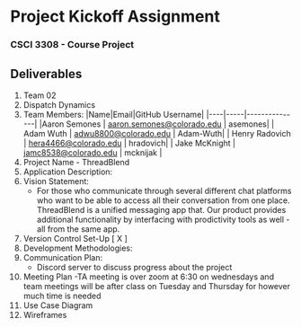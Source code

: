 # Project Kickoff Assignment

### CSCI 3308 - Course Project

## Deliverables

1. Team 02
2. Dispatch Dynamics 
3. Team Members:
    |Name|Email|GitHub Username|
    |----|-----|---------------|
    |Aaron Semones | aaron.semones@colorado.edu | asemones|
    | Adam Wuth | adwu8800@colorado.edu | Adam-Wuth|
    | Henry Radovich | hera4466@colorado.edu | hradovich|
    | Jake McKnight | jamc8538@colorado.edu | mcknijak | 
4. Project Name - ThreadBlend
5. Application Description:
6. Vision Statement:
   - For those who communicate through several different chat platforms who want to be able to access all their conversation from one place. ThreadBlend is a unified messaging app that. Our product provides additional functionality by interfacing with prodictivity tools as well - all from the same app.
7. Version Control Set-Up [ X ]
8. Development Methodologies:
9. Communication Plan:
    - Discord server to discuss progress about the project 
10. Meeting Plan
    -TA meeting is over zoom at 6:30 on wednesdays and team meetings will be after class on Tuesday and Thursday for however much time is needed
11. Use Case Diagram
11. Wireframes
